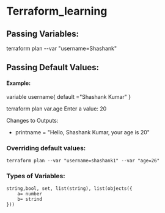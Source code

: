 # Terraform_learning


## Passing Variables: 
 
 terraform plan --var "username=Shashank"

## Passing Default Values:
  
  #### Example: 
   variable username{
    default ="Shashank Kumar"
              }
 
  terraform plan
var.age
  Enter a value: 20


Changes to Outputs:
  + printname = "Hello, Shashank Kumar, your age is 20"

  ### Overriding default values:
    terraform plan --var "username=shashank1" --var "age=26"
  ### Types of Variables:
    string,bool, set, list(string), list(objects({
        a= number
        b= strind
    }))
